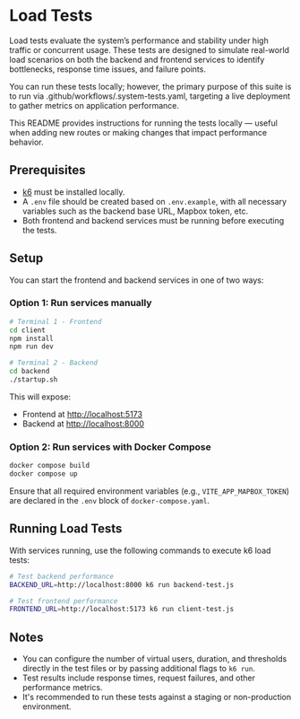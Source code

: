# Load Tests

Load tests evaluate the system’s performance and stability under high traffic or concurrent usage. These tests are designed to simulate real-world load scenarios on both the backend and frontend services to identify bottlenecks, response time issues, and failure points.

You can run these tests locally; however, the primary purpose of this suite is to run via .github/workflows/.system-tests.yaml, targeting a live deployment to gather metrics on application performance.

This README provides instructions for running the tests locally — useful when adding new routes or making changes that impact performance behavior.

## Prerequisites

- [k6](https://k6.io/docs/getting-started/installation/) must be installed locally.
- A `.env` file should be created based on `.env.example`, with all necessary variables such as the backend base URL, Mapbox token, etc.
- Both frontend and backend services must be running before executing the tests.

## Setup

You can start the frontend and backend services in one of two ways:

### Option 1: Run services manually

```bash
# Terminal 1 - Frontend
cd client
npm install
npm run dev
```

```bash
# Terminal 2 - Backend
cd backend
./startup.sh
```

This will expose:

- Frontend at [http://localhost:5173](http://localhost:5173)
- Backend at [http://localhost:8000](http://localhost:8000)

### Option 2: Run services with Docker Compose

```bash
docker compose build
docker compose up
```

Ensure that all required environment variables (e.g., `VITE_APP_MAPBOX_TOKEN`) are declared in the `.env` block of `docker-compose.yaml`.

## Running Load Tests

With services running, use the following commands to execute k6 load tests:

```bash
# Test backend performance
BACKEND_URL=http://localhost:8000 k6 run backend-test.js
```

```bash
# Test frontend performance
FRONTEND_URL=http://localhost:5173 k6 run client-test.js
```

## Notes

- You can configure the number of virtual users, duration, and thresholds directly in the test files or by passing additional flags to `k6 run`.
- Test results include response times, request failures, and other performance metrics.
- It's recommended to run these tests against a staging or non-production environment.
